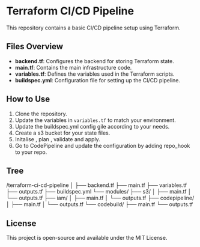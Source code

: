 # Terraform CI/CD Pipeline

This repository contains a basic CI/CD pipeline setup using Terraform.

## Files Overview

- **backend.tf**: Configures the backend for storing Terraform state.
- **main.tf**: Contains the main infrastructure code.
- **variables.tf**: Defines the variables used in the Terraform scripts.
- **buildspec.yml**: Configuration file for setting up the CI/CD pipeline.

## How to Use

1. Clone the repository.
2. Update the variables in `variables.tf` to match your environment.
3. Update the buildspec.yml config gile according to your needs.
4. Create a s3 bucket for your state files.
5. Initalise , plan , validate and apply.
6. Go to CodePipeline and update the configuration by adding repo_hook to your repo.

## Tree
/terraform-ci-cd-pipeline
│
├── backend.tf
├── main.tf
├── variables.tf
├── outputs.tf
├── buildspec.yml
└── modules/
    ├── s3/
    │   ├── main.tf
    │   └── outputs.tf
    ├── iam/
    │   ├── main.tf
    │   └── outputs.tf
    ├── codepipeline/
    │   ├── main.tf
    │   └── outputs.tf
    └── codebuild/
        ├── main.tf
        └── outputs.tf


## License

This project is open-source and available under the MIT License.
